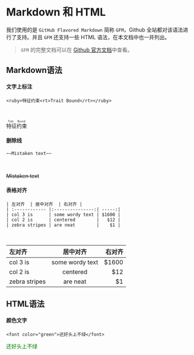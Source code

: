 # Markdown 和 HTML
我们使用的是 `GitHub Flavored Markdown` 简称 `GFM`，Github 全站都对该语法进行了支持。并且 `GFM` 还支持一些 HTML 语法，在本文档中也一并列出。

> `GFM` 的完整文档可以在 [Github 官方文档](https://docs.github.com/cn/get-started/writing-on-github/getting-started-with-writing-and-formatting-on-github)中查看。


## Markdown语法

#### 文字上标注

```
<ruby>特征约束<rt>Trait Bound</rt></ruby>
```

<br />

<ruby>特征约束<rt>Trait Bound</rt></ruby>


#### 删除线

```
~~Mistaken text~~
```

<br />

~~Mistaken text~~


#### 表格对齐

```
| 左对齐  | 居中对齐  | 右对齐 |
| :------------ |:---------------:| -----:|
| col 3 is      | some wordy text | $1600 |
| col 2 is      | centered        |   $12 |
| zebra stripes | are neat        |    $1 |
```

<br />

| 左对齐  | 居中对齐  | 右对齐 |
| :------------ |:---------------:| -----:|
| col 3 is      | some wordy text | $1600 |
| col 2 is      | centered        |   $12 |
| zebra stripes | are neat        |    $1 |


## HTML语法

#### 颜色文字

```
<font color="green">还好头上不绿</font>
```

<font color="green">还好头上不绿</font>